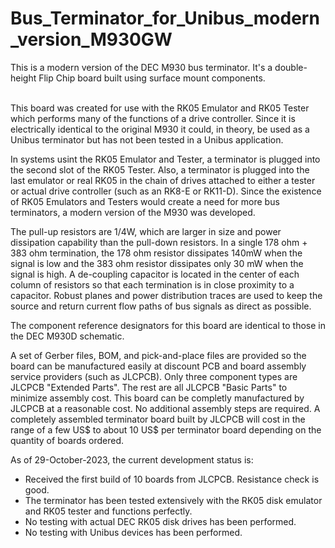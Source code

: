 # Bus_Terminator_for_Unibus_modern_version_M930GW
This is a modern version of the DEC M930 bus terminator. It's a double-height Flip Chip board built using surface mount components.   
<br><p>This board was created for use with the RK05 Emulator and RK05 Tester which performs many of the functions of a drive controller. Since it is electrically identical to the original M930 it could, in theory, be used as a Unibus terminator but has not been tested in a Unibus application. 
<br><p>In systems usint the RK05 Emulator and Tester, a terminator is plugged into the second slot of the RK05 Tester. Also, a terminator is plugged into the last emulator or real RK05 in the chain of drives attached to either a tester or actual drive controller (such as an RK8-E or RK11-D). Since the existence of RK05 Emulators and Testers would create a need for more bus terminators, a modern version of the M930 was developed.
<br><p>The pull-up resistors are 1/4W, which are larger in size and power dissipation capability than the pull-down resistors. In a single 178 ohm + 383 ohm termination, the 178 ohm resistor dissipates 140mW when the signal is low and the 383 ohm resistor dissipates only 30 mW when the signal is high. A de-coupling capacitor is located in the center of each column of resistors so that each termination is in close proximity to a capacitor. Robust planes and power distribution traces are used to keep the source and return current flow paths of bus signals as direct as possible.
<br><p>The component reference designators for this board are identical to those in the DEC M930D schematic.
<br><p>A set of Gerber files, BOM, and pick-and-place files are provided so the board can be manufactured easily at discount PCB and board assembly service providers (such as JLCPCB). Only three component types are JLCPCB "Extended Parts". The rest are all JLCPCB "Basic Parts" to minimize assembly cost. This board can be completly manufactured by JLCPCB at a reasonable cost. No additional assembly steps are required. A completely assembled terminator board built by JLCPCB will cost in the range of a few US$ to about 10 US$ per terminator board depending on the quantity of boards ordered.
<br><p>As of 29-October-2023, the current development status is:
<ul>
<li>Received the first build of 10 boards from JLCPCB. Resistance check is good.</li>
<li>The terminator has been tested extensively with the RK05 disk emulator and RK05 tester and functions perfectly.</li>
<li>No testing with actual DEC RK05 disk drives has been performed.</li>
<li>No testing with Unibus devices has been performed.</li>
</ul>
